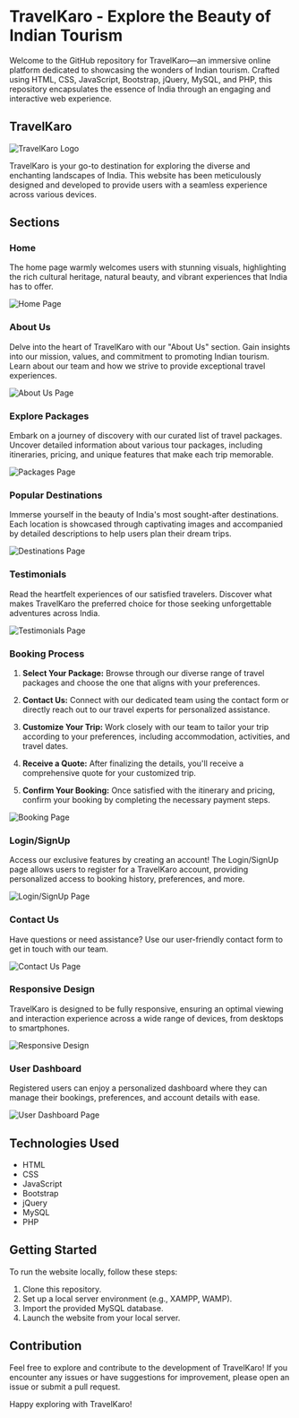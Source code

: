 # TravelKaro - Explore the Beauty of Indian Tourism

Welcome to the GitHub repository for TravelKaro—an immersive online platform dedicated to showcasing the wonders of Indian tourism. Crafted using HTML, CSS, JavaScript, Bootstrap, jQuery, MySQL, and PHP, this repository encapsulates the essence of India through an engaging and interactive web experience.

## TravelKaro

![TravelKaro Logo](url_to_your_logo)

TravelKaro is your go-to destination for exploring the diverse and enchanting landscapes of India. This website has been meticulously designed and developed to provide users with a seamless experience across various devices.

## Sections

### Home

The home page warmly welcomes users with stunning visuals, highlighting the rich cultural heritage, natural beauty, and vibrant experiences that India has to offer.

![Home Page](url_to_home_screenshot)

### About Us

Delve into the heart of TravelKaro with our "About Us" section. Gain insights into our mission, values, and commitment to promoting Indian tourism. Learn about our team and how we strive to provide exceptional travel experiences.

![About Us Page](url_to_about_screenshot)

### Explore Packages

Embark on a journey of discovery with our curated list of travel packages. Uncover detailed information about various tour packages, including itineraries, pricing, and unique features that make each trip memorable.

![Packages Page](url_to_packages_screenshot)

### Popular Destinations

Immerse yourself in the beauty of India's most sought-after destinations. Each location is showcased through captivating images and accompanied by detailed descriptions to help users plan their dream trips.

![Destinations Page](url_to_destinations_screenshot)

### Testimonials

Read the heartfelt experiences of our satisfied travelers. Discover what makes TravelKaro the preferred choice for those seeking unforgettable adventures across India.

![Testimonials Page](url_to_testimonials_screenshot)

### Booking Process

1. **Select Your Package:** Browse through our diverse range of travel packages and choose the one that aligns with your preferences.

2. **Contact Us:** Connect with our dedicated team using the contact form or directly reach out to our travel experts for personalized assistance.

3. **Customize Your Trip:** Work closely with our team to tailor your trip according to your preferences, including accommodation, activities, and travel dates.

4. **Receive a Quote:** After finalizing the details, you'll receive a comprehensive quote for your customized trip.

5. **Confirm Your Booking:** Once satisfied with the itinerary and pricing, confirm your booking by completing the necessary payment steps.

![Booking Page](url_to_booking_screenshot)

### Login/SignUp

Access our exclusive features by creating an account! The Login/SignUp page allows users to register for a TravelKaro account, providing personalized access to booking history, preferences, and more.

![Login/SignUp Page](url_to_login_signup_screenshot)

### Contact Us

Have questions or need assistance? Use our user-friendly contact form to get in touch with our team.

![Contact Us Page](url_to_contact_screenshot)

### Responsive Design

TravelKaro is designed to be fully responsive, ensuring an optimal viewing and interaction experience across a wide range of devices, from desktops to smartphones.

![Responsive Design](url_to_responsive_screenshot)

### User Dashboard

Registered users can enjoy a personalized dashboard where they can manage their bookings, preferences, and account details with ease.

![User Dashboard Page](url_to_dashboard_screenshot)

## Technologies Used

- HTML
- CSS
- JavaScript
- Bootstrap
- jQuery
- MySQL
- PHP

## Getting Started

To run the website locally, follow these steps:

1. Clone this repository.
2. Set up a local server environment (e.g., XAMPP, WAMP).
3. Import the provided MySQL database.
4. Launch the website from your local server.

## Contribution

Feel free to explore and contribute to the development of TravelKaro! If you encounter any issues or have suggestions for improvement, please open an issue or submit a pull request.

Happy exploring with TravelKaro!
